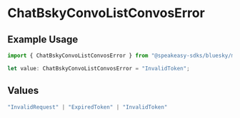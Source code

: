 # ChatBskyConvoListConvosError

## Example Usage

```typescript
import { ChatBskyConvoListConvosError } from "@speakeasy-sdks/bluesky/models/errors";

let value: ChatBskyConvoListConvosError = "InvalidToken";
```

## Values

```typescript
"InvalidRequest" | "ExpiredToken" | "InvalidToken"
```